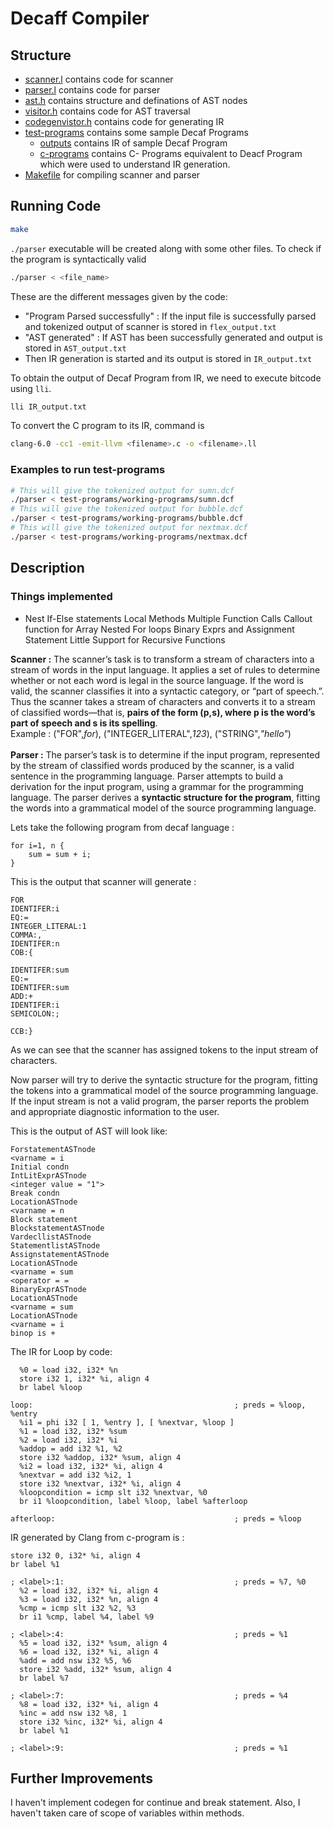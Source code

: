 # Decaff Compiler
## Structure

- [scanner.l](./scanner.l) contains code for scanner
- [parser.l](./parser.l) contains code for parser
- [ast.h](./ast.h) contains structure and definations of AST nodes
- [visitor.h](./visitor.h) contains code for AST traversal
- [codegenvistor.h](./codegenvistor.h) contains code for generating IR
- [test-programs](./test-programs) contains some sample Decaf Programs
  - [outputs](./test-programs/outputs) contains IR of sample Decaf Program
  - [c-programs](./test-programs/c-programs)  contains C- Programs equivalent to Deacf Program which were used to understand IR generation. 
- [Makefile](./Makefile) for compiling scanner and parser

## Running Code 

```bash
make
```

`./parser` executable will be created along with some other files. To check if the program is syntactically valid 

```bash
./parser < <file_name>
```
These are the different messages given by the code:
- "Program Parsed successfully" : If the input file is successfully parsed and tokenized output of scanner is stored in `flex_output.txt`
- "AST generated" : If AST has been successfully generated and output is stored in `AST_output.txt`
- Then IR generation is started and its output is stored in `IR_output.txt`

To obtain the output of Decaf Program from IR, we need to execute bitcode using `lli`.
```bash
lli IR_output.txt
```

To convert the C program to its IR, command is
```bash
clang-6.0 -cc1 -emit-llvm <filename>.c -o <filename>.ll
```

### Examples to run test-programs

```bash
# This will give the tokenized output for sumn.dcf
./parser < test-programs/working-programs/sumn.dcf
# This will give the tokenized output for bubble.dcf
./parser < test-programs/working-programs/bubble.dcf
# This will give the tokenized output for nextmax.dcf
./parser < test-programs/working-programs/nextmax.dcf
```


## Description

### Things implemented
-	Nest If-Else statements
		Local Methods
		Multiple Function Calls
		Callout function for Array
		Nested For loops
		Binary Exprs and Assignment Statement
		Little Support for Recursive Functions

**Scanner :** The scanner’s task is to transform a stream of characters into a stream of words in the input language. It applies a set of rules to determine whether or not each word is legal in the source language. If the word is valid, the scanner classifies it into a syntactic category, or “part of speech.”.<br/> Thus the scanner takes a stream of characters and converts it to a stream of classified words—that is, **pairs of the form (p,s), where p is the word’s part of speech and s is its spelling**.
<br/>Example : ("FOR",*for*), ("INTEGER_LITERAL",*123*), ("STRING",*"hello"*)<br/><br/>
**Parser :** The parser’s task is to determine if the input program, represented by the stream of classified words produced by the scanner, is a valid sentence in the programming language. Parser attempts to build a derivation for the input program, using a grammar for the programming language. The parser derives a **syntactic structure for the program**, fitting the words into a grammatical model of the source programming language. 

Lets take the following program from decaf language :

```pseudocode
for i=1, n {
	sum = sum + i;
}
```

This is the output that scanner will generate :

```
FOR
IDENTIFER:i
EQ:=
INTEGER_LITERAL:1
COMMA:,
IDENTIFER:n
COB:{

IDENTIFER:sum
EQ:=
IDENTIFER:sum
ADD:+
IDENTIFER:i
SEMICOLON:;

CCB:}
```

As we can see that the scanner has assigned tokens to the input  stream of characters.

Now parser will try to derive the syntactic structure for the program, fitting the tokens into a grammatical model of the source programming language. If the input stream is not a valid program, the parser reports the problem and appropriate diagnostic information to the user.


This is the output of AST will look like:
```
ForstatementASTnode
<varname = i 
Initial condn
IntLitExprASTnode
<integer value = "1">
Break condn
LocationASTnode
<varname = n 
Block statement
BlockstatementASTnode
VardecllistASTnode
StatementlistASTnode
AssignstatementASTnode
LocationASTnode
<varname = sum 
<operator = = 
BinaryExprASTnode
LocationASTnode
<varname = sum 
LocationASTnode
<varname = i 
binop is +
```
The IR for Loop by code:
```
  %0 = load i32, i32* %n
  store i32 1, i32* %i, align 4
  br label %loop

loop:                                             ; preds = %loop, %entry
  %i1 = phi i32 [ 1, %entry ], [ %nextvar, %loop ]
  %1 = load i32, i32* %sum
  %2 = load i32, i32* %i
  %addop = add i32 %1, %2
  store i32 %addop, i32* %sum, align 4
  %i2 = load i32, i32* %i, align 4
  %nextvar = add i32 %i2, 1
  store i32 %nextvar, i32* %i, align 4
  %loopcondition = icmp slt i32 %nextvar, %0
  br i1 %loopcondition, label %loop, label %afterloop

afterloop:                                        ; preds = %loop
```
IR generated by Clang from c-program is :
```
store i32 0, i32* %i, align 4
br label %1

; <label>:1:                                      ; preds = %7, %0
  %2 = load i32, i32* %i, align 4
  %3 = load i32, i32* %n, align 4
  %cmp = icmp slt i32 %2, %3
  br i1 %cmp, label %4, label %9

; <label>:4:                                      ; preds = %1
  %5 = load i32, i32* %sum, align 4
  %6 = load i32, i32* %i, align 4
  %add = add nsw i32 %5, %6
  store i32 %add, i32* %sum, align 4
  br label %7

; <label>:7:                                      ; preds = %4
  %8 = load i32, i32* %i, align 4
  %inc = add nsw i32 %8, 1
  store i32 %inc, i32* %i, align 4
  br label %1

; <label>:9:                                      ; preds = %1
```

## Further Improvements
I haven't implement codegen for continue and break statement. Also, I haven't taken care of scope of variables within methods.
